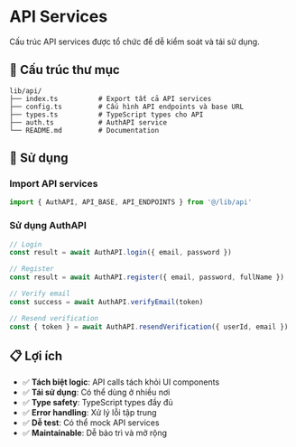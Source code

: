 # API Services

Cấu trúc API services được tổ chức để dễ kiểm soát và tái sử dụng.

## 📁 Cấu trúc thư mục

```
lib/api/
├── index.ts          # Export tất cả API services
├── config.ts         # Cấu hình API endpoints và base URL
├── types.ts          # TypeScript types cho API
├── auth.ts           # AuthAPI service
└── README.md         # Documentation
```

## 🔧 Sử dụng

### Import API services
```typescript
import { AuthAPI, API_BASE, API_ENDPOINTS } from '@/lib/api'
```

### Sử dụng AuthAPI
```typescript
// Login
const result = await AuthAPI.login({ email, password })

// Register  
const result = await AuthAPI.register({ email, password, fullName })

// Verify email
const success = await AuthAPI.verifyEmail(token)

// Resend verification
const { token } = await AuthAPI.resendVerification({ userId, email })
```

## 📋 Lợi ích

- ✅ **Tách biệt logic**: API calls tách khỏi UI components
- ✅ **Tái sử dụng**: Có thể dùng ở nhiều nơi
- ✅ **Type safety**: TypeScript types đầy đủ
- ✅ **Error handling**: Xử lý lỗi tập trung
- ✅ **Dễ test**: Có thể mock API services
- ✅ **Maintainable**: Dễ bảo trì và mở rộng
